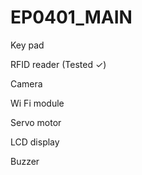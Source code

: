 # EP0401_MAIN

Key pad 

RFID reader (Tested ✓)

Camera

Wi Fi module 

Servo motor

LCD display

Buzzer
